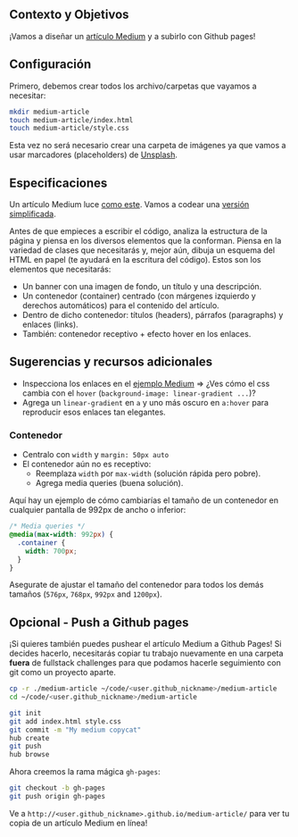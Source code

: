 ## Contexto y Objetivos

¡Vamos a diseñar un [artículo Medium](https://lewagon.github.io/medium-copycat/) y a subirlo con Github pages!

## Configuración

Primero, debemos crear todos los archivo/carpetas que vayamos a necesitar:

```bash
mkdir medium-article
touch medium-article/index.html
touch medium-article/style.css
```

Esta vez no será necesario crear una carpeta de imágenes ya que vamos a usar marcadores (placeholders) de [Unsplash](https://source.unsplash.com/).

## Especificaciones

Un artículo Medium luce [como este](https://medium.com/le-wagon/from-bootstrapping-to-building-a-brand-that-scales-26b0eda92ddb). Vamos a codear una [versión simplificada](https://lewagon.github.io/medium-copycat/).

Antes de que empieces a escribir el código, analiza la estructura de la página y piensa en los diversos elementos que la conforman. Piensa en la variedad de clases que necesitarás y, mejor aún, dibuja un esquema del HTML en papel (te ayudará en la escritura del código). Estos son los elementos que necesitarás:
- Un banner con una imagen de fondo, un título y una descripción.
- Un contenedor (container) centrado (con márgenes izquierdo y derechos automáticos) para el contenido del artículo.
- Dentro de dicho contenedor: títulos (headers), párrafos (paragraphs) y enlaces (links).
- También: contenedor receptivo + efecto hover en los enlaces.

## Sugerencias y recursos adicionales

- Inspecciona los enlaces en el [ejemplo Medium](https://lewagon.github.io/medium-copycat/) => ¿Ves cómo el css cambia con el `hover` (`background-image: linear-gradient ...`)?
- Agrega un `linear-gradient` en `a` y uno más oscuro en `a:hover` para reproducir esos enlaces tan elegantes.

### Contenedor

- Centralo con `width` y `margin: 50px auto`
- El contenedor aún no es receptivo:
  - Reemplaza `width` por `max-width` (solución rápida pero pobre).
  - Agrega media queries (buena solución).

Aquí hay un ejemplo de cómo cambiarías el tamaño de un contenedor en cualquier pantalla de 992px de ancho o inferior:

```css
/* Media queries */
@media(max-width: 992px) {
  .container {
    width: 700px;
  }
}
```

Asegurate de ajustar el tamaño del contenedor para todos los demás tamaños (`576px`, `768px`, `992px` and `1200px`).

## Opcional - Push a Github pages

¡Si quieres también puedes pushear el artículo Medium a Github Pages! Si decides hacerlo, necesitarás copiar tu trabajo nuevamente en una carpeta **fuera** de fullstack challenges para que podamos hacerle seguimiento con git como un proyecto aparte.

```bash
cp -r ./medium-article ~/code/<user.github_nickname>/medium-article
cd ~/code/<user.github_nickname>/medium-article

git init
git add index.html style.css
git commit -m "My medium copycat"
hub create
git push
hub browse
```

Ahora creemos la rama mágica `gh-pages`:

```bash
git checkout -b gh-pages
git push origin gh-pages
```

Ve a `http://<user.github_nickname>.github.io/medium-article/` para ver tu copia de un artículo Medium en línea!
